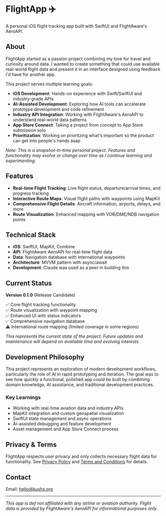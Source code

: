 # FlightApp ✈️

A personal iOS flight tracking app built with SwiftUI and FlightAware's AeroAPI.

## About

FlightApp started as a passion project combining my love for travel and curiosity around data. I wanted to create something that could use available real-world flight data and present it in an interface designed using feedback I'd have for another app.

This project serves multiple learning goals:
- **iOS Development**: Hands-on experience with Swift/SwiftUI and industry-grade APIs
- **AI-Assisted Development**: Exploring how AI tools can accelerate prototype development and code refinement
- **Industry API Integration**: Working with FlightAware's AeroAPI to understand real-world data patterns
- **App Store Connect**: Taking a project from concept to App Store submission solo
- **Prioritization**: Working on prioritzing what's important so the product can get into people's hands asap

*Note: This is a snapshot-in-time personal project. Features and functionality may evolve or change over time as I continue learning and experimenting.*

## Features

- **Real-time Flight Tracking**: Live flight status, departure/arrival times, and progress tracking
- **Interactive Route Maps**: Visual flight paths with waypoints using MapKit
- **Comprehensive Flight Details**: Aircraft information, airports, delays, and more
- **Route Visualization**: Enhanced mapping with VOR/DME/NDB navigation points

## Technical Stack

- **iOS**: SwiftUI, MapKit, Combine
- **API**: FlightAware AeroAPI for real-time flight data
- **Data**: Navigation database with international waypoints
- **Architecture**: MVVM pattern with async/await
- **Development**: Claude was used as a peer in building this

## Current Status

**Version 0.1.0** (Release Candidate)

✅ Core flight tracking functionality  
✅ Route visualization with waypoint mapping  
✅ Enhanced UI with status indicators  
✅ Comprehensive navigation database  
⚠️ International route mapping (limited coverage in some regions)

*This represents the current state of the project. Future updates and maintenance will depend on available time and evolving interests.*

## Development Philosophy

This project represents an exploration of modern development workflows, particularly the role of AI in rapid prototyping and iteration. The goal was to see how quickly a functional, polished app could be built by combining domain knowledge, AI assistance, and traditional development practices.

### Key Learnings

- Working with real-time aviation data and industry APIs
- MapKit integration and custom geospatial visualization
- SwiftUI state management and async operations
- AI-assisted debugging and feature development
- Asset management and App Store Connect process

## Privacy & Terms

FlightApp respects user privacy and only collects necessary flight data for functionality. See [Privacy Policy](https://kushs.org/app-privacy) and [Terms and Conditions](https://kushs.org/app-terms) for details.

## Contact
 
Email: hello@kushs.org

---

*This app is def not affiliated with any airline or aviation authority. Flight data is provided by FlightAware's AeroAPI for informational purposes only.*
